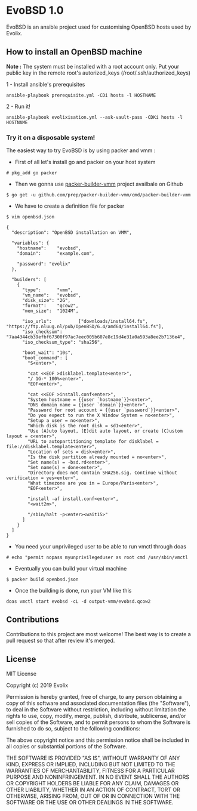# EvoBSD 1.0

EvoBSD is an ansible project used for customising OpenBSD hosts
used by Evolix.

## How to install an OpenBSD machine

**Note :** The system must be installed with a root account only. Put your public key in the remote root's autorized_keys (/root/.ssh/authorized_keys)

1 - Install ansible's prerequisites

```
ansible-playbook prerequisite.yml -CDi hosts -l HOSTNAME
```

2 - Run it!

```
ansible-playbook evolixisation.yml --ask-vault-pass -CDKi hosts -l HOSTNAME
```

### Try it on a disposable system!

The easiest way to try EvoBSD is by using packer and vmm :

* First of all let's install go and packer on your host system

```
# pkg_add go packer
```

* Then we gonna use [packer-builder-vmm](https://github.com/prep/packer-builder-vmm) project availbale on Github

```
$ go get -u github.com/prep/packer-builder-vmm/cmd/packer-builder-vmm
```

* We have to create a definition file for packer

```
$ vim openbsd.json
```

    {
      "description": "OpenBSD installation on VMM",

      "variables": {
        "hostname":    "evobsd",
        "domain":      "example.com",

        "password": "evolix"
      },

      "builders": [
        {
          "type":      "vmm",
          "vm_name":   "evobsd",
          "disk_size": "2G",
          "format":    "qcow2",
          "mem_size":  "1024M",

          "iso_urls":          ["downloads/install64.fs", "https://ftp.nluug.nl/pub/OpenBSD/6.4/amd64/install64.fs"],
          "iso_checksum":      "7aa4344cb39efbf67300f97ac7eec005b607e8c19d4e31a0a593a8ee2b7136e4",
          "iso_checksum_type": "sha256",

          "boot_wait": "10s",
          "boot_command": [
            "S<enter>",

            "cat <<EOF >disklabel.template<enter>",
            "/ 1G-* 100%<enter>",
            "EOF<enter>",

            "cat <<EOF >install.conf<enter>",
            "System hostname = {{user `hostname`}}<enter>",
            "DNS domain name = {{user `domain`}}<enter>",
            "Password for root account = {{user `password`}}<enter>",
            "Do you expect to run the X Window System = no<enter>",
            "Setup a user = no<enter>",
            "Which disk is the root disk = sd1<enter>",
            "Use (A)uto layout, (E)dit auto layout, or create (C)ustom layout = c<enter>",
            "URL to autopartitioning template for disklabel = file://disklabel.template<enter>",
            "Location of sets = disk<enter>",
            "Is the disk partition already mounted = no<enter>",
            "Set name(s) = -bsd.rd<enter>",
            "Set name(s) = done<enter>",
            "Directory does not contain SHA256.sig. Continue without verification = yes<enter>",
            "What timezone are you in = Europe/Paris<enter>",
            "EOF<enter>",

            "install -af install.conf<enter>",
            "<wait2m>",

            "/sbin/halt -p<enter><wait15>"
          ]
        }
      ]
    }


* You need your unprivileged user to be able to run vmctl through doas

```
# echo "permit nopass myunprivilegeduser as root cmd /usr/sbin/vmctl
```

* Eventually you can build your virtual machine

```
$ packer build openbsd.json
```

* Once the building is done, run your VM like this

```
doas vmctl start evobsd -cL -d output-vmm/evobsd.qcow2
```

## Contributions

Contributions to this project are most welcome! The best way is to create a
pull request so that after review it's merged.

## License

MIT License

Copyright (c) 2019 Evolix

Permission is hereby granted, free of charge, to any person obtaining a copy
of this software and associated documentation files (the "Software"), to deal
in the Software without restriction, including without limitation the rights
to use, copy, modify, merge, publish, distribute, sublicense, and/or sell
copies of the Software, and to permit persons to whom the Software is
furnished to do so, subject to the following conditions:

The above copyright notice and this permission notice shall be included in all
copies or substantial portions of the Software.

THE SOFTWARE IS PROVIDED "AS IS", WITHOUT WARRANTY OF ANY KIND, EXPRESS OR
IMPLIED, INCLUDING BUT NOT LIMITED TO THE WARRANTIES OF MERCHANTABILITY,
FITNESS FOR A PARTICULAR PURPOSE AND NONINFRINGEMENT. IN NO EVENT SHALL THE
AUTHORS OR COPYRIGHT HOLDERS BE LIABLE FOR ANY CLAIM, DAMAGES OR OTHER
LIABILITY, WHETHER IN AN ACTION OF CONTRACT, TORT OR OTHERWISE, ARISING FROM,
OUT OF OR IN CONNECTION WITH THE SOFTWARE OR THE USE OR OTHER DEALINGS IN THE
SOFTWARE.
